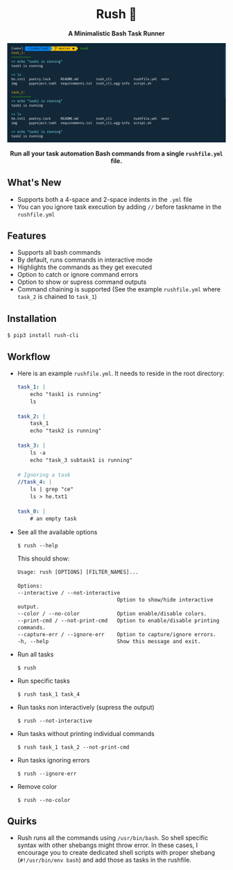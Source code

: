 <div align="center">

# Rush 🏃
**A Minimalistic Bash Task Runner**

![img](./img/rush-example.png)

**Run all your task automation **Bash commands** from a single `rushfile.yml` file.**
</div>


## What's New
* Supports both a 4-space and 2-space indents in the `.yml` file
* You can you ignore task execution by adding `//` before taskname in the `rushfile.yml`


## Features
* Supports all bash commands
* By default, runs commands in interactive mode
* Highlights the commands as they get executed
* Option to catch or ignore command errors
* Option to show or supress command outputs
* Command chaining is supported (See the example `rushfile.yml` where `task_2` is chained to `task_1`)

## Installation

```
$ pip3 install rush-cli
```

## Workflow

* Here is an example `rushfile.yml`. It needs to reside in the root directory:

    ``` yml
    task_1: |
        echo "task1 is running"
        ls

    task_2: |
        task_1
        echo "task2 is running"

    task_3: |
        ls -a
        echo "task_3 subtask1 is running"

    # Ignoring a task
    //task_4: |
        ls | grep "ce"
        ls > he.txt1

    task_0: |
        # an empty task

    ```

* See all the available options
    ```
    $ rush --help
    ```
    This should show:
    ```
    Usage: rush [OPTIONS] [FILTER_NAMES]...

    Options:
    --interactive / --not-interactive
                                    Option to show/hide interactive output.
    --color / --no-color            Option enable/disable colors.
    --print-cmd / --not-print-cmd   Option to enable/disable printing commands.
    --capture-err / --ignore-err    Option to capture/ignore errors.
    -h, --help                      Show this message and exit.
    ```

* Run all tasks
    ```
    $ rush
    ```

* Run specific tasks
    ```
    $ rush task_1 task_4
    ```
* Run tasks non interactively (supress the output)
    ```
    $ rush --not-interactive
    ```
* Run tasks without printing individual commands
    ```
    $ rush task_1 task_2 --not-print-cmd
    ```

* Run tasks ignoring errors
    ```
    $ rush --ignore-err
    ```

* Remove color
    ```
    $ rush --no-color
    ```


## Quirks

* Rush runs all the commands using `/usr/bin/bash`. So shell specific syntax with other shebangs might throw error. In these cases, I encourage you to create dedicated shell scripts with proper shebang (`#!/usr/bin/env bash`) and add those as tasks in the rushfile.
